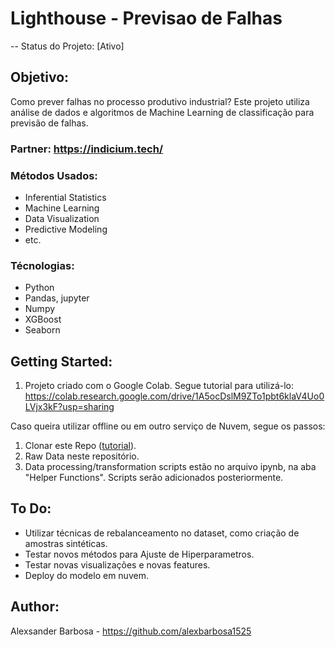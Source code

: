 # Lighthouse - Previsao de Falhas
-- Status do Projeto: [Ativo]

## Objetivo: 
Como prever falhas no processo produtivo industrial?
Este projeto utiliza análise de dados e algoritmos de Machine Learning de classificação para previsão de falhas.

### Partner: https://indicium.tech/

### Métodos Usados:
* Inferential Statistics
* Machine Learning
* Data Visualization
* Predictive Modeling
* etc.

### Técnologias:
* Python
* Pandas, jupyter
* Numpy
* XGBoost
* Seaborn

## Getting Started:

1. Projeto criado com o Google Colab. Segue tutorial para utilizá-lo: https://colab.research.google.com/drive/1A5ocDslM9ZTo1pbt6klaV4Uo0LVjx3kF?usp=sharing

Caso queira utilizar offline ou em outro serviço de Nuvem, segue os passos:
1. Clonar este Repo ([tutorial](https://help.github.com/articles/cloning-a-repository/)).
2. Raw Data neste repositório.
3. Data processing/transformation scripts estão no arquivo ipynb, na aba "Helper Functions". Scripts serão adicionados posteriormente.

## To Do:

- Utilizar técnicas de rebalanceamento no dataset, como criação de amostras sintéticas.
- Testar novos métodos para Ajuste de Hiperparametros.
- Testar novas visualizações e novas features.
- Deploy do modelo em nuvem.

## Author: 
Alexsander Barbosa - https://github.com/alexbarbosa1525
